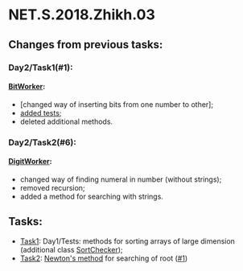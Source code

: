 # NET.S.2018.Zhikh.03

## Changes from previous tasks:
### Day2/Task1(#1): 
#### [BitWorker](https://github.com/Zhikh/NET.S.2018.Zhikh.02/blob/master/NET.S.2018.Zhikh.02/Logic.Task1/BitWorker.cs):
- [changed way of inserting bits from one number to other];
- [added tests](https://github.com/Zhikh/NET.S.2018.Zhikh.02/blob/master/NET.S.2018.Zhikh.02/Logic.Task1.Tests/BitWorkerTests.cs);
- deleted additional methods.

### Day2/Task2(#6):
#### [DigitWorker](https://github.com/Zhikh/NET.S.2018.Zhikh.02/blob/master/NET.S.2018.Zhikh.02/Logic.Task2/DigitWorker.cs): 
- changed way of finding numeral in number (without strings);
- removed recursion;
- added a method for searching with strings.

## Tasks:
- [Task1](https://github.com/Zhikh/NET.S.2018.Zhikh.01/tree/master/Logic.Tests): Day1/Tests: methods for sorting arrays of large dimension (additional class [SortChecker](https://github.com/Zhikh/NET.S.2018.Zhikh.01/blob/master/Logic.Tests/SortChecker.cs));
- [Task2](https://github.com/Zhikh/NET.S.2018.Zhikh.03/blob/master/Logic.Task2/AdditionalMathPack.cs): [Newton's method](http://www.statisticshowto.com/tangent-line/) for searching of root ([#1](https://github.com/EPM-RD-NETLAB/.NET-Framework-modules/tree/master/M3.%20Creating%20types%20in%20C%23))
